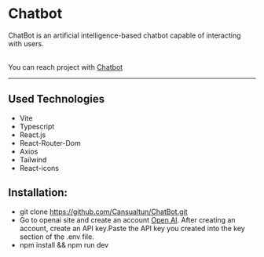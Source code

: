 # Chatbot

ChatBot is an artificial intelligence-based chatbot capable of interacting with users.

<br> You can reach project with [Chatbot](https://chatbotcase.netlify.app/) </br>

---

## Used Technologies
  - Vite
  - Typescript
  - React.js
  - React-Router-Dom
  - Axios
  - Tailwind
  - React-icons 

## Installation:

- git clone https://github.com/Cansualtun/ChatBot.git
- Go to openai site and create an account [Open AI](https://openai.com/). After creating an account, create an API key.Paste the API key you created into the key section of the .env file.
- npm install && npm run dev


